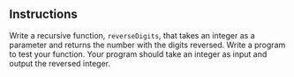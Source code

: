 ## Instructions ##

Write a recursive function, `reverseDigits`, that takes an integer as a parameter and returns the number with the digits reversed. Write a program to test your function. Your program should take an integer as input and output the reversed integer. 


